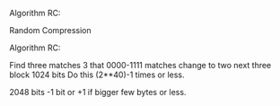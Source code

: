 Algorithm RC:

Random Compression

Algorithm RC:

Find three matches 3 that 0000-1111 matches change to two next three block 1024 bits Do this (2**40)-1 times or less.

2048 bits -1 bit or +1 if bigger few bytes or less.
